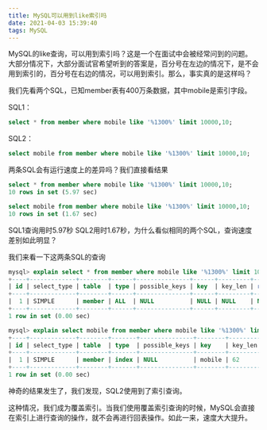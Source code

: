```yaml
---
title: MySQL可以用到like索引吗
date: 2021-04-03 15:39:40
tags: MySQL
---
```


MySQL的like查询，可以用到索引吗？这是一个在面试中会被经常问到的问题。大部分情况下，大部分面试官希望听到的答案是，百分号在左边的情况下，是不会用到索引的，百分号在右边的情况，可以用到索引。那么，事实真的是这样吗？

我们先看两个SQL，已知member表有400万条数据，其中mobile是索引字段。

SQL1：

```sql
select * from member where mobile like '%1300%' limit 10000,10;
```

SQL2：

```sql
select mobile from member where mobile like '%1300%' limit 10000,10;
```

两条SQL会有运行速度上的差异吗？我们直接看结果

```sql
select * from member where mobile like '%1300%' limit 10000,10;
10 rows in set (5.97 sec)
```

```sql
select mobile from member where mobile like '%1300%' limit 10000,10;
10 rows in set (1.67 sec)
```

SQL1查询用时5.97秒 SQL2用时1.67秒，为什么看似相同的两个SQL，查询速度差别如此明显？

我们来看一下这两条SQL的查询

```sql
mysql> explain select * from member where mobile like '%1300%' limit 10000,10;
+----+-------------+--------+------+---------------+------+---------+------+---------+-------------+
| id | select_type | table  | type | possible_keys | key  | key_len | ref  | rows    | Extra       |
+----+-------------+--------+------+---------------+------+---------+------+---------+-------------+
|  1 | SIMPLE      | member | ALL  | NULL          | NULL | NULL    | NULL | 3947590 | Using where |
+----+-------------+--------+------+---------------+------+---------+------+---------+-------------+
1 row in set (0.00 sec)
```

```sql
mysql> explain select mobile from member where mobile like '%1300%' limit 10000,10;
+----+-------------+--------+-------+---------------+--------+---------+------+---------+--------------------------+
| id | select_type | table  | type  | possible_keys | key    | key_len | ref  | rows    | Extra                    |
+----+-------------+--------+-------+---------------+--------+---------+------+---------+--------------------------+
|  1 | SIMPLE      | member | index | NULL          | mobile | 62      | NULL | 3947590 | Using where; Using index |
+----+-------------+--------+-------+---------------+--------+---------+------+---------+--------------------------+
1 row in set (0.00 sec)
```

神奇的结果发生了，我们发现，SQL2使用到了索引查询。

这种情况，我们成为覆盖索引。当我们使用覆盖索引查询的时候，MySQL会直接在索引上进行查询的操作，就不会再进行回表操作。如此一来，速度大大提升。
